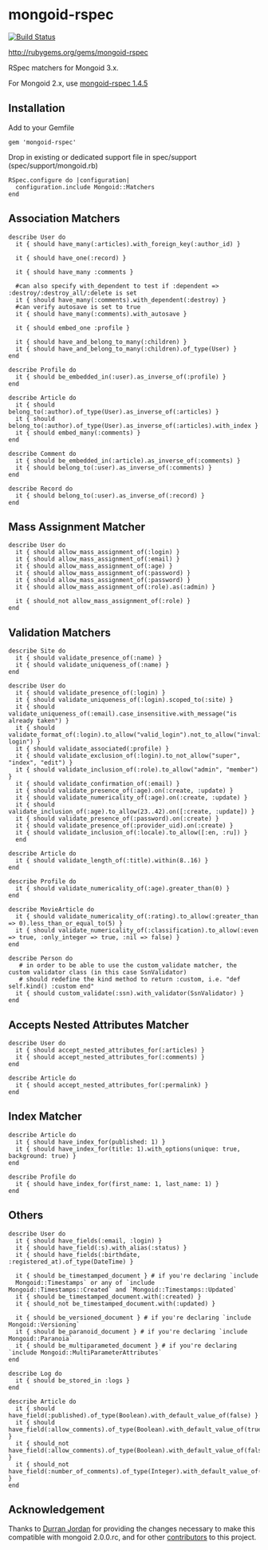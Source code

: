 mongoid-rspec
=

[![Build Status](https://secure.travis-ci.org/evansagge/mongoid-rspec.png?branch=master)](https://travis-ci.org/evansagge/mongoid-rspec)

http://rubygems.org/gems/mongoid-rspec

RSpec matchers for Mongoid 3.x.

For Mongoid 2.x, use [mongoid-rspec 1.4.5](http://rubygems.org/gems/mongoid-rspec/versions/1.4.5)

Installation
-
Add to your Gemfile

    gem 'mongoid-rspec'

Drop in existing or dedicated support file in spec/support (spec/support/mongoid.rb)

    RSpec.configure do |configuration|
      configuration.include Mongoid::Matchers
    end

Association Matchers
-
    describe User do
      it { should have_many(:articles).with_foreign_key(:author_id) }

      it { should have_one(:record) }

      it { should have_many :comments }

      #can also specify with_dependent to test if :dependent => :destroy/:destroy_all/:delete is set
      it { should have_many(:comments).with_dependent(:destroy) }
      #can verify autosave is set to true
      it { should have_many(:comments).with_autosave }

      it { should embed_one :profile }

      it { should have_and_belong_to_many(:children) }
      it { should have_and_belong_to_many(:children).of_type(User) }
    end

    describe Profile do
      it { should be_embedded_in(:user).as_inverse_of(:profile) }
    end

    describe Article do
      it { should belong_to(:author).of_type(User).as_inverse_of(:articles) }
      it { should belong_to(:author).of_type(User).as_inverse_of(:articles).with_index }
      it { should embed_many(:comments) }
    end

    describe Comment do
      it { should be_embedded_in(:article).as_inverse_of(:comments) }
      it { should belong_to(:user).as_inverse_of(:comments) }
    end

    describe Record do
      it { should belong_to(:user).as_inverse_of(:record) }
    end

Mass Assignment Matcher
-
    describe User do
      it { should allow_mass_assignment_of(:login) }
      it { should allow_mass_assignment_of(:email) }
      it { should allow_mass_assignment_of(:age) }
      it { should allow_mass_assignment_of(:password) }
      it { should allow_mass_assignment_of(:password) }
      it { should allow_mass_assignment_of(:role).as(:admin) }

      it { should_not allow_mass_assignment_of(:role) }
    end

Validation Matchers
-
    describe Site do
      it { should validate_presence_of(:name) }
      it { should validate_uniqueness_of(:name) }
    end

    describe User do
      it { should validate_presence_of(:login) }
      it { should validate_uniqueness_of(:login).scoped_to(:site) }
      it { should validate_uniqueness_of(:email).case_insensitive.with_message("is already taken") }
      it { should validate_format_of(:login).to_allow("valid_login").not_to_allow("invalid login") }
      it { should validate_associated(:profile) }
      it { should validate_exclusion_of(:login).to_not_allow("super", "index", "edit") }
      it { should validate_inclusion_of(:role).to_allow("admin", "member") }
      it { should validate_confirmation_of(:email) }
      it { should validate_presence_of(:age).on(:create, :update) }
      it { should validate_numericality_of(:age).on(:create, :update) }
      it { should validate_inclusion_of(:age).to_allow(23..42).on([:create, :update]) }
      it { should validate_presence_of(:password).on(:create) }
      it { should validate_presence_of(:provider_uid).on(:create) }
      it { should validate_inclusion_of(:locale).to_allow([:en, :ru]) }
	  end

    describe Article do
      it { should validate_length_of(:title).within(8..16) }
    end

    describe Profile do
      it { should validate_numericality_of(:age).greater_than(0) }
    end

    describe MovieArticle do
      it { should validate_numericality_of(:rating).to_allow(:greater_than => 0).less_than_or_equal_to(5) }
      it { should validate_numericality_of(:classification).to_allow(:even => true, :only_integer => true, :nil => false) }
    end

    describe Person do
       # in order to be able to use the custom_validate matcher, the custom validator class (in this case SsnValidator)
       # should redefine the kind method to return :custom, i.e. "def self.kind() :custom end"
      it { should custom_validate(:ssn).with_validator(SsnValidator) }
    end

Accepts Nested Attributes Matcher
-
    describe User do
      it { should accept_nested_attributes_for(:articles) }
      it { should accept_nested_attributes_for(:comments) }
    end

    describe Article do
      it { should accept_nested_attributes_for(:permalink) }
    end

Index Matcher
-
    describe Article do
      it { should have_index_for(published: 1) }
      it { should have_index_for(title: 1).with_options(unique: true, background: true) }
    end

    describe Profile do
      it { should have_index_for(first_name: 1, last_name: 1) }
    end

Others
-
    describe User do
      it { should have_fields(:email, :login) }
      it { should have_field(:s).with_alias(:status) }
      it { should have_fields(:birthdate, :registered_at).of_type(DateTime) }

      it { should be_timestamped_document } # if you're declaring `include
      Mongoid::Timestamps` or any of `include Mongoid::Timestamps::Created` and `Mongoid::Timestamps::Updated`
      it { should be_timestamped_document.with(:created) }
      it { should_not be_timestamped_document.with(:updated) }

      it { should be_versioned_document } # if you're declaring `include Mongoid::Versioning`
      it { should be_paranoid_document } # if you're declaring `include Mongoid::Paranoia`
      it { should be_multiparameted_document } # if you're declaring `include Mongoid::MultiParameterAttributes`
    end

    describe Log do
      it { should be_stored_in :logs }
    end

    describe Article do
      it { should have_field(:published).of_type(Boolean).with_default_value_of(false) }
      it { should have_field(:allow_comments).of_type(Boolean).with_default_value_of(true) }
      it { should_not have_field(:allow_comments).of_type(Boolean).with_default_value_of(false) }
      it { should_not have_field(:number_of_comments).of_type(Integer).with_default_value_of(1) }
    end

Acknowledgement
-
Thanks to [Durran Jordan](https://github.com/durran) for providing the changes necessary to make
this compatible with mongoid 2.0.0.rc, and for other [contributors](https://github.com/evansagge/mongoid-rspec/contributors)
to this project.
